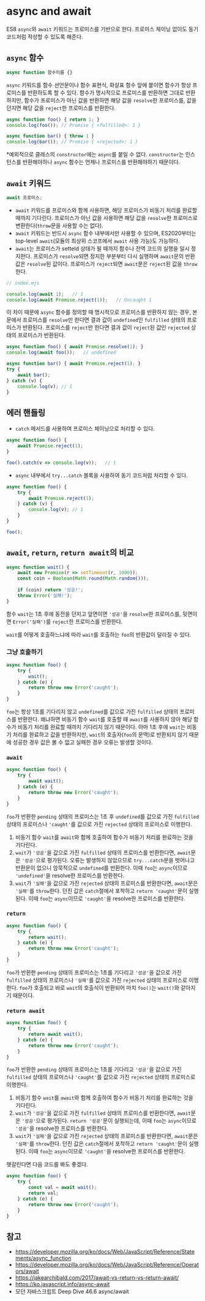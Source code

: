 # async and await

ES8 `async`와 `await` 키워드는 프로미스를 기반으로 한다. 프로미스 체이닝 없이도 동기 코드처럼 작성할 수 있도록 해준다.

## `async` 함수

```javascript
async function 함수이름 {}
```

`async` 키워드를 함수 선언문이나 함수 표현식, 화살표 함수 앞에 붙이면 함수가 항상 프로미스를 반환하도록 할 수 있다. 함수가 명시적으로 프로미스를 반환하면 그대로 반환하지만, 함수가 프로미스가 아닌 값을 반환하면 해당 값을 `resolve`한 프로미스를, 값을 던지면 해당 값을 `reject`한 프로미스를 반환한다.

```javascript
async function foo() { return 1; }
console.log(foo());	// Promise { <fulfilled>: 1 }

async function bar() { throw 1 }
console.log(bar());	// Promise { <rejected>: 1 }
```

*예외적으로 클래스의 `constructor`에는 `async`를 붙일 수 없다. `constructor`는 인스턴스를 반환해야하나 `async` 함수는 언제나 프로미스를 반환해야하기 때문이다.

## `await` 키워드

```javascript
await 프로미스;
```

- `await` 키워드를 프로미스와 함께 사용하면, 해당 프로미스가 비동기 처리를 완료할 때까지 기다린다. 프로미스가 아닌 값을 사용하면 해당 값을 `resolve`한 프로미스로 변환한다(`throw`문을 사용할 수는 없다). 
- `await` 키워드는 반드시 `async` 함수 내부에서만 사용할 수 있으며, ES2020부터는 top-level `await`(모듈의 최상위 스코프에서 `await` 사용 가능)도 가능하다.
- `await`는 프로미스가 setteld 상태가 될 때까지 함수나 전역 코드의 실행을 일시 정지한다. 프로미스가 `resolve`되면 정지한 부분부터 다시 실행하며 `await`문의 반환값은 `resolve`된 값이다. 프로미스가 `reject`되면 `await`문은 `reject`된 값을 `throw`한다.

```javascript
// index.mjs

console.log(await 1);	// 1
console.log(await Promise.reject(1));	// Uncaught 1
```

이 차이 때문에 `async` 함수를 정의할 때 명시적으로 프로미스를 반환하지 않는 경우, 본문에서 프로미스를 `resolve`만 한다면 결과 값이 `undefined`인 `fulfilled` 상태의 프로미스가 반환된다. 프로미스를 `reject`만 한다면 결과 값이 `reject`된 값인 `rejected` 상태의 프로미스가 반환된다.

```javascript
async function foo() { await Promise.resolve(1); }
console.log(await foo());	// undefined

async function bar() { await Promise.reject(1); }
try {
    await bar();
} catch (v) {
    console.log(v);	// 1
}
```



## 에러 핸들링

- `catch` 메서드를 사용하여 프로미스 체이닝으로 처리할 수 있다.

```javascript
async function foo() {
    await Promise.reject(1);
}

foo().catch(v => console.log(v));	// 1
```

- `async` 내부에서 `try...catch` 블록을 사용하여 동기 코드처럼 처리할 수 있다.

```javascript
async function foo() {
    try {
        await Promise.reject(1);
    } catch (v) {
        console.log(v);	// 1
    } 
}

foo();
```

## `await`, `return`, `return await`의 비교

```javascript
async function wait() {
    await new Promise(r => setTimeout(r, 1000));
    const coin = Boolean(Math.round(Math.random()));
    
    if (coin) return '성공!';
    throw Error('실패!');
}
```

함수 `wait`는 1초 후에 동전을 던지고 앞면이면 `'성공'`을 `resolve`한 프로미스를, 뒷면이면 `Error('실패')`를 `reject`한 프로미스를 반환한다. 

`wait`를 어떻게 호출하느냐에 따라 `wait`를 호출하는 `foo`의 반환값이 달라질 수 있다.

### 그냥 호출하기

```javascript
async function foo() {
    try {
        wait();
    } catch (e) {
        return throw new Error('caught');
    }
}
```

`foo`는 항상 1초를 기다리지 않고 `undefined`를 값으로 가진 `fulfilled` 상태의 프로미스를 반환한다. 왜냐하면 비동기 함수 `wait`를 호출할 때 `await`를 사용하지 않아 해당 함수가 비동기 처리를 완료할 때까지 기다리지 않기 때문이다. 아마 1초 후에 `wait`는 비동기 처리를 완료하고 값을 반환하지만, `wait`의 호출자(`foo`의 문맥)로 반환되지 않기 때문에 성공한 경우 값은 볼 수 없고 실패한 경우 오류는 발생할 것이다.

### `await`

```javascript
async function foo() {
    try {
        await wait();
    } catch (e) {
        return throw new Error('caught');
    }
}
```

`foo`가 반환한 `pending` 상태의 프로미스는 1초 후 `undefined`를 값으로 가진 `fulfilled` 상태의 프로미스나 `'caught'`를 값으로 가진 `rejected` 상태의 프로미스로 이행한다.

1. 비동기 함수 `wait`를 `await`와 함께 호출하여 함수가 비동기 처리를 완료하는 것을 기다린다.
2. `wait`가 `'성공'`을 값으로 가진 `fulfilled` 상태의 프로미스를 반환한다면, `await`문은 `'성공'`으로 평가된다. 오류는 발생하지 않았으므로 `try...catch`문을 벗어나고 반환문이 없으니 암묵적으로 `undefined`를 반환한다. 이때 `foo`는 `async`이므로 `'undefined'`을 resolve한 프로미스를 반환한다.
3. `wait`가 `'실패'`을 값으로 가진 `rejected` 상태의 프로미스를 반환한다면, `await`문은 `'실패'`를 `throw`한다. 던진 값은 `catch`절에서 포착하고 `return 'caught'`문이 실행된다. 이때 `foo`는 `async`이므로 `'caught'`을 resolve한 프로미스를 반환한다.

### `return`

```javascript
async function foo() {
    try {
        return wait();
    } catch (e) {
        return throw new Error('caught');
    }
}
```

`foo`가 반환한 `pending` 상태의 프로미스는 1초를 기다리고 `'성공'`을 값으로 가진 `fulfilled` 상태의 프로미스나 `'실패'`를 값으로 가진 `rejected` 상태의 프로미스로 이행한다. `foo`가 호출되고 바로 `wait`의 호출식이 반환되어 마치 `foo()`는 `wait()`와 같아지기 때문이다.

### `return await`

```javascript
async function foo() {
    try {
        return await wait();
    } catch (e) {
        return throw new Error('caught');
    }
}
```

`foo`가 반환한 `pending` 상태의 프로미스는 1초를 기다리고 `'성공'`을 값으로 가진 `fulfilled` 상태의 프로미스나 `'caught'`를 값으로 가진 `rejected` 상태의 프로미스로 이행한다.

1. 비동기 함수 `wait`를 `await`와 함께 호출하여 함수가 비동기 처리를 완료하는 것을 기다린다.
2. `wait`가 `'성공'`을 값으로 가진 `fulfilled` 상태의 프로미스를 반환한다면, `await`문은 `'성공'`으로 평가된다. `return '성공'`문이 실행되는데, 이때 `foo`는 `async`이므로 `'성공'`을 resolve한 프로미스를 반환한다.
3. `wait`가 `'실패'`을 값으로 가진 `rejected` 상태의 프로미스를 반환한다면, `await`문은 `'실패'`를 `throw`한다. 던진 값은 `catch`절에서 포착하고 `return 'caught'`문이 실행된다. 이때 `foo`는 `async`이므로 `'caught'`을 resolve한 프로미스를 반환한다.

헷갈린다면 다음 코드를 봐도 좋겠다.

```javascript
async function foo() {
    try {
        const val = await wait();
        return val;
    } catch (e) {
        return throw new Error('caught');
    }
}
```



## 참고

- https://developer.mozilla.org/ko/docs/Web/JavaScript/Reference/Statements/async_function
- https://developer.mozilla.org/ko/docs/Web/JavaScript/Reference/Operators/await
- https://jakearchibald.com/2017/await-vs-return-vs-return-await/
- https://ko.javascript.info/async-await
- 모던 자바스크립트 Deep Dive 46.6 async/await

